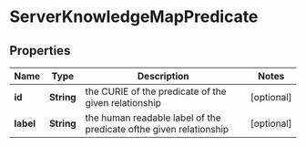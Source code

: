 
# ServerKnowledgeMapPredicate

## Properties
Name | Type | Description | Notes
------------ | ------------- | ------------- | -------------
**id** | **String** | the CURIE of the predicate of the given relationship |  [optional]
**label** | **String** | the human readable label of the  predicate ofthe given relationship |  [optional]



